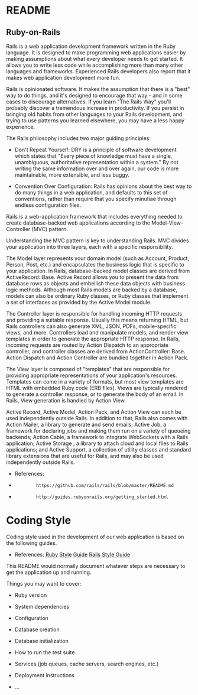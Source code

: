 # README

## Ruby-on-Rails

Rails is a web application development framework written in the Ruby language. It is designed to make programming web applications easier by making assumptions about what every developer needs to get started. It allows you to write less code while accomplishing more than many other languages and frameworks. Experienced Rails developers also report that it makes web application development more fun.

Rails is opinionated software. It makes the assumption that there is a "best" way to do things, and it's designed to encourage that way - and in some cases to discourage alternatives. If you learn "The Rails Way" you'll probably discover a tremendous increase in productivity. If you persist in bringing old habits from other languages to your Rails development, and trying to use patterns you learned elsewhere, you may have a less happy experience.

The Rails philosophy includes two major guiding principles:

* Don't Repeat Yourself: DRY is a principle of software development which states that "Every piece of knowledge must have a single, unambiguous, authoritative representation within a system." By not writing the same information over and over again, our code is more maintainable, more extensible, and less buggy.

* Convention Over Configuration: Rails has opinions about the best way to do many things in a web application, and defaults to this set of conventions, rather than require that you specify minutiae through endless configuration files.


Rails is a web-application framework that includes everything needed to create database-backed web applications according to the Model-View-Controller (MVC) pattern.

Understanding the MVC pattern is key to understanding Rails. MVC divides your application into three layers, each with a specific responsibility.

The Model layer represents your domain model (such as Account, Product, Person, Post, etc.) and encapsulates the business logic that is specific to your application. In Rails, database-backed model classes are derived from ActiveRecord::Base. Active Record allows you to present the data from database rows as objects and embellish these data objects with business logic methods. Although most Rails models are backed by a database, models can also be ordinary Ruby classes, or Ruby classes that implement a set of interfaces as provided by the Active Model module.

The Controller layer is responsible for handling incoming HTTP requests and providing a suitable response. Usually this means returning HTML, but Rails controllers can also generate XML, JSON, PDFs, mobile-specific views, and more. Controllers load and manipulate models, and render view templates in order to generate the appropriate HTTP response. In Rails, incoming requests are routed by Action Dispatch to an appropriate controller, and controller classes are derived from ActionController::Base. Action Dispatch and Action Controller are bundled together in Action Pack. 

The View layer is composed of "templates" that are responsible for providing appropriate representations of your application's resources. Templates can come in a variety of formats, but most view templates are HTML with embedded Ruby code (ERB files). Views are typically rendered to generate a controller response, or to generate the body of an email. In Rails, View generation is handled by Action View. 

Active Record, Active Model, Action Pack, and Action View can each be used independently outside Rails. In addition to that, Rails also comes with Action Mailer, a library to generate and send emails; Active Job, a framework for declaring jobs and making them run on a variety of queueing backends; Action Cable, a framework to integrate WebSockets with a Rails application; Active Storage , a library to attach cloud and local files to Rails applications; and Active Support, a collection of utility classes and standard library extensions that are useful for Rails, and may also be used independently outside Rails.

* References: 
*			  https://github.com/rails/rails/blob/master/README.md
*			  http://guides.rubyonrails.org/getting_started.html

# Coding Style

Coding style used in the development of our web application is based on the following guides.

* References: 
		[Ruby Style Guide](https://github.com/airbnb/ruby)
		[Rails Style Guide](https://github.com/bbatsov/rails-style-guide)



This README would normally document whatever steps are necessary to get the
application up and running.

Things you may want to cover:

* Ruby version

* System dependencies

* Configuration

* Database creation

* Database initialization

* How to run the test suite

* Services (job queues, cache servers, search engines, etc.)

* Deployment instructions

* ...
